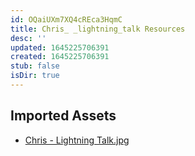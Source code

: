 ```yaml
---
id: OQaiUXm7XQ4cREca3HqmC
title: Chris_ _lightning_talk Resources
desc: ''
updated: 1645225706391
created: 1645225706391
stub: false
isDir: true
---
```

## Imported Assets
- [Chris - Lightning Talk.jpg](/assets/chris---lightning-talk-fZUR5KmZRyr0.jpg)
